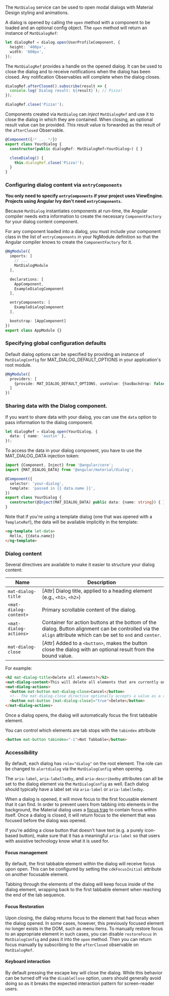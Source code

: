 The `MatDialog` service can be used to open modal dialogs with Material Design styling and
animations.

<!-- example(dialog-overview) -->

A dialog is opened by calling the `open` method with a component to be loaded and an optional
config object. The `open` method will return an instance of `MatDialogRef`:

```ts
let dialogRef = dialog.open(UserProfileComponent, {
  height: '400px',
  width: '600px',
});
```

The `MatDialogRef` provides a handle on the opened dialog. It can be used to close the dialog and to
receive notifications when the dialog has been closed. Any notification Observables will complete when the dialog closes.

```ts
dialogRef.afterClosed().subscribe(result => {
  console.log(`Dialog result: ${result}`); // Pizza!
});

dialogRef.close('Pizza!');
```

Components created via `MatDialog` can _inject_ `MatDialogRef` and use it to close the dialog
in which they are contained. When closing, an optional result value can be provided. This result
value is forwarded as the result of the `afterClosed` Observable.

```ts
@Component({/* ... */})
export class YourDialog {
  constructor(public dialogRef: MatDialogRef<YourDialog>) { }

  closeDialog() {
    this.dialogRef.close('Pizza!');
  }
}
```

### Configuring dialog content via `entryComponents`
**You only need to specify `entryComponents` if your project uses ViewEngine. Projects
using Angular Ivy don't need `entryComponents`.**

Because `MatDialog` instantiates components at run-time, the Angular compiler needs extra
information to create the necessary `ComponentFactory` for your dialog content component.

For any component loaded into a dialog, you must include your component class in the list of
`entryComponents` in your NgModule definition so that the Angular compiler knows to create
the `ComponentFactory` for it.

```ts
@NgModule({
  imports: [
    // ...
    MatDialogModule
  ],

  declarations: [
    AppComponent,
    ExampleDialogComponent
  ],

  entryComponents: [
    ExampleDialogComponent
  ],

  bootstrap: [AppComponent]
})
export class AppModule {}
```

### Specifying global configuration defaults
Default dialog options can be specified by providing an instance of `MatDialogConfig` for
MAT_DIALOG_DEFAULT_OPTIONS in your application's root module.

```ts
@NgModule({
  providers: [
    {provide: MAT_DIALOG_DEFAULT_OPTIONS, useValue: {hasBackdrop: false}}
  ]
})
```

### Sharing data with the Dialog component.
If you want to share data with your dialog, you can use the `data`
option to pass information to the dialog component.

```ts
let dialogRef = dialog.open(YourDialog, {
  data: { name: 'austin' },
});
```

To access the data in your dialog component, you have to use the MAT_DIALOG_DATA injection token:

```ts
import {Component, Inject} from '@angular/core';
import {MAT_DIALOG_DATA} from '@angular/material/dialog';

@Component({
  selector: 'your-dialog',
  template: 'passed in {{ data.name }}',
})
export class YourDialog {
  constructor(@Inject(MAT_DIALOG_DATA) public data: {name: string}) { }
}
```

Note that if you're using a template dialog (one that was opened with a `TemplateRef`), the data
will be available implicitly in the template:

```html
<ng-template let-data>
  Hello, {{data.name}}
</ng-template>
```

<!-- example(dialog-data) -->

### Dialog content
Several directives are available to make it easier to structure your dialog content:

| Name                   | Description                                                                                                   |
|------------------------|---------------------------------------------------------------------------------------------------------------|
| `mat-dialog-title`     | \[Attr] Dialog title, applied to a heading element (e.g., `<h1>`, `<h2>`)                                     |
| `<mat-dialog-content>` | Primary scrollable content of the dialog.                                                                     |
| `<mat-dialog-actions>` | Container for action buttons at the bottom of the dialog. Button alignment can be controlled via the `align` attribute which can be set to `end` and `center`.                                                      |
| `mat-dialog-close`     | \[Attr] Added to a `<button>`, makes the button close the dialog with an optional result from the bound value.|

For example:
```html
<h2 mat-dialog-title>Delete all elements?</h2>
<mat-dialog-content>This will delete all elements that are currently on this page and cannot be undone.</mat-dialog-content>
<mat-dialog-actions>
  <button mat-button mat-dialog-close>Cancel</button>
  <!-- The mat-dialog-close directive optionally accepts a value as a result for the dialog. -->
  <button mat-button [mat-dialog-close]="true">Delete</button>
</mat-dialog-actions>
```

Once a dialog opens, the dialog will automatically focus the first tabbable element.

You can control which elements are tab stops with the `tabindex` attribute

```html
<button mat-button tabindex="-1">Not Tabbable</button>
```

<!-- example(dialog-content) -->

### Accessibility
By default, each dialog has `role="dialog"` on the root element. The role can be changed to
`alertdialog` via the `MatDialogConfig` when opening.

The `aria-label`, `aria-labelledby`, and `aria-describedby` attributes can all be set to the
dialog element via the `MatDialogConfig` as well. Each dialog should typically have a label
set via `aria-label` or `aria-labelledby`.

When a dialog is opened, it will move focus to the first focusable element that it can find. In
order to prevent users from tabbing into elements in the background, the Material dialog uses
a [focus trap](https://material.angular.io/cdk/a11y/overview#focustrap) to contain focus
within itself. Once a dialog is closed, it will return focus to the element that was focused
before the dialog was opened.

If you're adding a close button that doesn't have text (e.g. a purely icon-based button), make sure
that it has a meaningful `aria-label` so that users with assistive technology know what it is used
for.

#### Focus management
By default, the first tabbable element within the dialog will receive focus upon open. This can
be configured by setting the `cdkFocusInitial` attribute on another focusable element.

Tabbing through the elements of the dialog will keep focus inside of the dialog element,
wrapping back to the first tabbable element when reaching the end of the tab sequence.

#### Focus Restoration
Upon closing, the dialog returns focus to the element that had focus when the dialog opened.
In some cases, however, this previously focused element no longer exists in the DOM, such as
menu items. To manually restore focus to an appropriate element in such cases, you can disable 
`restoreFocus` in `MatDialogConfig` and pass it into the `open` method.
Then you can return focus manually by subscribing to the `afterClosed` observable on `MatDialogRef`.

<!-- example({"example":"dialog-from-menu",
              "file":"dialog-from-menu-example.ts", 
              "region":"focus-restoration"}) -->

#### Keyboard interaction
By default pressing the escape key will close the dialog. While this behavior can
be turned off via the `disableClose` option, users should generally avoid doing so
as it breaks the expected interaction pattern for screen-reader users.
